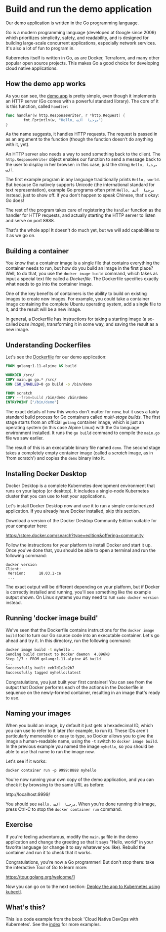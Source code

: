 # Build and run the demo application

Our demo application is written in the Go programming language.

Go is a modern programming language (developed at Google since 2009) which prioritizes simplicity, safety, and readability, and is designed for building large-scale concurrent applications, especially network services. It's also a lot of fun to program in.

Kubernetes itself is written in Go, as are Docker, Terraform, and many other popular open source projects. This makes Go a good choice for developing cloud native applications.

## How the demo app works

As you can see, the [demo app](main.go) is pretty simple, even though it implements an HTTP server (Go comes with a powerful standard library). The core of it is this function, called `handler`:

```go
func handler(w http.ResponseWriter, r *http.Request) {
        fmt.Fprintln(w, "Hello, مرحبا  ألف")
}
```

As the name suggests, it handles HTTP requests. The request is passed in as an argument to the function (though the function doesn't do anything with it, yet).

An HTTP server also needs a way to send something back to the client. The `http.ResponseWriter` object enables our function to send a message back to the user to display in her browser: in this case, just the string `Hello, مرحبا  ألف`.

The first example program in any language traditionally prints `Hello, world`. But because Go natively supports Unicode (the international standard for text representation), example Go programs often print `Hello, مرحبا  ألف` instead, just to show off. If you don't happen to speak Chinese, that's okay: Go does!

The rest of the program takes care of registering the `handler` function as the handler for HTTP requests, and actually starting the HTTP server to listen and serve on port 8888.

That's the whole app! It doesn't do much yet, but we will add capabilities to it as we go on.

## Building a container

You know that a container image is a single file that contains everything the container needs to run, but how do you build an image in the first place? Well, to do that, you use the `docker image build` command, which takes as input a special text file called a _Dockerfile_. The Dockerfile specifies exactly what needs to go into the container image.

One of the key benefits of containers is the ability to build on existing images to create new images. For example, you could take a container image containing the complete Ubuntu operating system, add a single file to it, and the result will be a new image.

In general, a Dockerfile has instructions for taking a starting image (a so-called _base image_), transforming it in some way, and saving the result as a new image.

## Understanding Dockerfiles

Let's see the [Dockerfile](Dockerfile) for our demo application:

```dockerfile
FROM golang:1.11-alpine AS build

WORKDIR /src/
COPY main.go go.* /src/
RUN CGO_ENABLED=0 go build -o /bin/demo

FROM scratch
COPY --from=build /bin/demo /bin/demo
ENTRYPOINT ["/bin/demo"]
```

The exact details of how this works don't matter for now, but it uses a fairly standard build process for Go containers called _multi-stage builds_. The first stage starts from an official `golang` container image, which is just an operating system (in this case Alpine Linux) with the Go language environment installed. It runs the `go build` command to compile the `main.go` file we saw earlier.

The result of this is an executable binary file named `demo`. The second stage takes a completely empty container image (called a _scratch_ image, as in 'from scratch') and copies the `demo` binary into it.

## Installing Docker Desktop

Docker Desktop is a complete Kubernetes development environment that runs on your laptop (or desktop). It includes a single-node Kubernetes cluster that you can use to test your applications.

Let's install Docker Desktop now and use it to run a simple containerized application. If you already have Docker installed, skip this section.

Download a version of the Docker Desktop Community Edition suitable for your computer here:

https://store.docker.com/search?type=edition&offering=community

Follow the instructions for your platform to install Docker and start it up. Once you've done that, you should be able to open a terminal and run the following command:

```
docker version
Client:
 Version:      18.03.1-ce
 ...
```

The exact output will be different depending on your platform, but if Docker is correctly installed and running, you'll see something like the example output shown. On Linux systems you may need to run `sudo docker version` instead.

## Running 'docker image build'

We've seen that the Dockerfile contains instructions for the `docker image build` tool to turn our Go source code into an executable container. Let's go ahead and try it. In this directory, run the following command:

```bash
docker image build -t myhello .
Sending build context to Docker daemon  4.096kB
Step 1/7 : FROM golang:1.11-alpine AS build
...
Successfully built eeb7d1c2e2b7
Successfully tagged myhello:latest
```

Congratulations, you just built your first container! You can see from the output that Docker performs each of the actions in the Dockerfile in sequence on the newly-formed container, resulting in an image that's ready to use.

## Naming your images

When you build an image, by default it just gets a hexadecimal ID, which you can use to refer to it later (for example, to run it). These IDs aren't particularly memorable or easy to type, so Docker allows you to give the image a human-readable name, using the `-t` switch to `docker image build`. In the previous example you named the image `myhello`, so you should be able to use that name to run the image now.

Let's see if it works:

```
docker container run -p 9999:8888 myhello
```

You're now running your own copy of the demo application, and you can check it by browsing to the same URL as before:

http://localhost:9999/

You should see `Hello, مرحبا  ألف`. When you're done running this image, press Ctrl-C to stop the `docker container run` command.

## Exercise

If you're feeling adventurous, modify the `main.go` file in the demo application and change the greeting so that it says "Hello, world" in your favorite language (or change it to say whatever you like). Rebuild the container and run it to check that it works.

Congratulations, you're now a Go programmer! But don't stop there: take the interactive Tour of Go to learn more:

https://tour.golang.org/welcome/1

Now you can go on to the next section: [Deploy the app to Kubernetes using kubectl](/hello-k8s).

## What's this?

This is a code example from the book 'Cloud Native DevOps with Kubernetes'. See the [index](/README.md) for more examples.